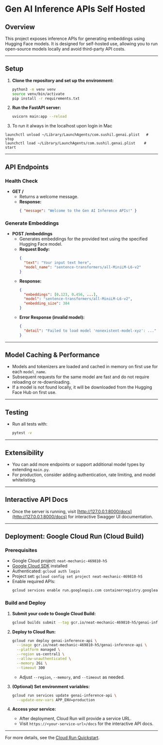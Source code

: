 # Gen AI Inference APIs Self Hosted

## Overview
This project exposes inference APIs for generating embeddings using Hugging Face models. It is designed for self-hosted use, allowing you to run open-source models locally and avoid third-party API costs.

---

## Setup

1. **Clone the repository and set up the environment:**
   ```bash
   python3 -m venv venv
   source venv/bin/activate
   pip install -r requirements.txt
   ```

2. **Run the FastAPI server:**
   ```bash
   uvicorn main:app --reload
   ```

3. To run it always in the localhost upon login in Mac
  ```
  launchctl unload ~/Library/LaunchAgents/com.sushil.genai.plist   # stop
  launchctl load ~/Library/LaunchAgents/com.sushil.genai.plist    # start
  ```

---

## API Endpoints

### Health Check
- **GET /**
  - Returns a welcome message.
  - **Response:**
    ```json
    { "message": "Welcome to the Gen AI Inference APIs!" }
    ```

### Generate Embeddings
- **POST /embeddings**
  - Generates embeddings for the provided text using the specified Hugging Face model.
  - **Request Body:**
    ```json
    {
      "text": "Your input text here",
      "model_name": "sentence-transformers/all-MiniLM-L6-v2"
    }
    ```
  - **Response:**
    ```json
    {
      "embeddings": [0.123, 0.456, ...],
      "model": "sentence-transformers/all-MiniLM-L6-v2",
      "embedding_size": 384
    }
    ```
  - **Error Response (invalid model):**
    ```json
    {
      "detail": "Failed to load model 'nonexistent-model-xyz': ..."
    }
    ```

---

## Model Caching & Performance
- Models and tokenizers are loaded and cached in memory on first use for each `model_name`.
- Subsequent requests for the same model are fast and do not require reloading or re-downloading.
- If a model is not found locally, it will be downloaded from the Hugging Face Hub on first use.

---

## Testing
- Run all tests with:
  ```bash
  pytest -v
  ```

---

## Extensibility
- You can add more endpoints or support additional model types by extending `main.py`.
- For production, consider adding authentication, rate limiting, and model whitelisting.

---

## Interactive API Docs
- Once the server is running, visit [http://127.0.0.1:8000/docs](http://127.0.0.1:8000/docs) for interactive Swagger UI documentation.

---

## Deployment: Google Cloud Run (Cloud Build)

### Prerequisites
- Google Cloud project: `neat-mechanic-469810-h5`
- [Google Cloud SDK](https://cloud.google.com/sdk/docs/install) installed
- Authenticated: `gcloud auth login`
- Project set: `gcloud config set project neat-mechanic-469810-h5`
- Enable required APIs:
  ```bash
  gcloud services enable run.googleapis.com containerregistry.googleapis.com cloudbuild.googleapis.com
  ```

### Build and Deploy

1. **Submit your code to Google Cloud Build:**
   ```bash
   gcloud builds submit --tag gcr.io/neat-mechanic-469810-h5/genai-inference-api
   ```

2. **Deploy to Cloud Run:**
   ```bash
   gcloud run deploy genai-inference-api \
     --image gcr.io/neat-mechanic-469810-h5/genai-inference-api \
     --platform managed \
     --region us-central1 \
     --allow-unauthenticated \
     --memory 2Gi \
     --timeout 300
   ```
   - Adjust `--region`, `--memory`, and `--timeout` as needed.

3. **(Optional) Set environment variables:**
   ```bash
   gcloud run services update genai-inference-api \
     --update-env-vars APP_ENV=production
   ```

4. **Access your service:**
   - After deployment, Cloud Run will provide a service URL.
   - Visit `https://<your-service-url>/docs` for the interactive API docs.

---

For more details, see the [Cloud Run Quickstart](https://cloud.google.com/run/docs/quickstarts/build-and-deploy).
